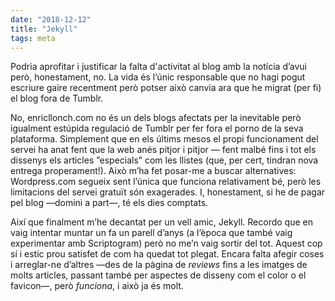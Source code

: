 ```yaml
---
date: "2018-12-12"
title: "Jekyll"
tags: meta
---
```

Podria aprofitar i justificar la falta d'activitat al blog amb la notícia d’avui però, honestament, no. La vida és l’únic responsable que no hagi pogut escriure gaire recentment però potser això canvia ara que he migrat (per fi) el blog fora de Tumblr.

<!-- more -->
No, enricllonch.com no és un dels blogs afectats per la inevitable però igualment estúpida regulació de Tumblr per fer fora el porno de la seva plataforma. Simplement que en els últims mesos el propi funcionament del servei ha anat fent que la web anés pitjor i pitjor — fent malbé fins i tot els dissenys els articles ”especials” com les llistes (que, per cert, tindran nova entrega properament!). Això m’ha fet posar-me a buscar alternatives: Wordpress.com segueix sent l’única que funciona relativament bé, però les limitacions del servei gratuït són exagerades. I, honestament, si he de pagar pel blog —domini a part—, té els dies comptats.

Així que finalment m’he decantat per un vell amic, Jekyll. Recordo que en vaig intentar muntar un fa un parell d’anys (a l’època que també vaig experimentar amb Scriptogram) però no me’n vaig sortir del tot. Aquest cop sí i estic prou satisfet de com ha quedat tot plegat. Encara falta afegir coses i arreglar-ne d’altres —des de la pàgina de *reviews* fins a les imatges de molts articles, passant també per aspectes de disseny com el color o el favicon—, però *funciona*, i això ja és molt.